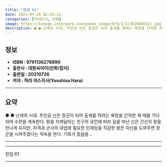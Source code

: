 ```yaml
---
title: "킹덤 61"
date: 2021-07-26 02:33:12
categories: [국내도서, 만화]
image: https://bimage.interpark.com/goods_image/0/5/3/2/352660532s.jpg
description: ● ● 난세의 시대. 주인공 신은 장군이 되어 출세를 하려는 욕망을 간직한 채 때를 기다리며 수련을 계속한다. 왕을 지켜달라는 친구의 유언에 따라 길을 떠난 신은 간신히 왕을 만나게 되지만, 자객과 군사의 대업에 필요한 인재임을 직감한 왕은 자신을 도와주면 장군을 시켜주겠다는 약속을
---
```


## **정보**

- **ISBN : 9791136278890**
- **출판사 : 대원씨아이(만화/잡지)**
- **출판일 : 20210726**
- **저자 : 하라 야스히사(Yasuhisa Hara)**

------



## **요약**

●  ●  난세의 시대. 주인공 신은 장군이 되어 출세를 하려는 욕망을 간직한 채 때를 기다리며 수련을 계속한다. 왕을 지켜달라는 친구의 유언에 따라 길을 떠난 신은 간신히 왕을 만나게 되지만, 자객과 군사의 대업에 필요한 인재임을 직감한 왕은 자신을 도와주면 장군을 시켜주겠다는 약속을 한다. 기회가 왔음을... 

------



------


킹덤 61 

------


